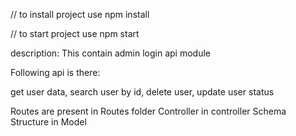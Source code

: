 // to install project 
use npm install

// to start project use
npm start

description:
This contain admin login api module

Following api is there:

get user data, 
search user by id, 
delete user, 
update user status  

Routes are present in Routes folder
Controller in controller
Schema Structure in Model